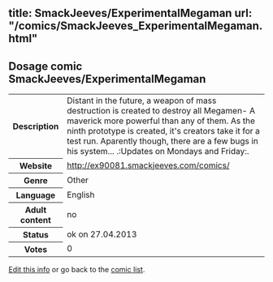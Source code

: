 title: SmackJeeves/ExperimentalMegaman
url: "/comics/SmackJeeves_ExperimentalMegaman.html"
---
Dosage comic SmackJeeves/ExperimentalMegaman
-----------------------------------------

<p id="msg"></p>
<script type="text/javascript">
if (window.location.search === '?edit_info_mail=sent_ok') {
  var elem = document.getElementById("msg");
  elem.innerHTML = 'Edited information sucessfully sent.';
  elem.className = 'ok';
}
</script>
<table class="comicinfo">
<tr>
<th>Description</th><td>Distant in the future, a weapon of mass destruction is created to destroy all Megamen- A maverick more powerful than any of them. As the ninth prototype is created, it's creators take it for a test run. Aparently though, there are a few bugs in his system... .:Updates on Mondays and Friday:.</td>
</tr>
<tr>
<th>Website</th><td><a href="http://ex90081.smackjeeves.com/comics/">http://ex90081.smackjeeves.com/comics/</a></td>
</tr>
<tr>
<th>Genre</th><td>Other</td>
</tr>
<tr>
<th>Language</th><td>English</td>
</tr>
<tr>
<th>Adult content</th><td>no</td>
</tr>
<tr>
<th>Status</th><td>ok on 27.04.2013</td>
</tr>
<tr>
<th>Votes</th><td>0</td>
</tr>
</table>

[Edit this info](SmackJeeves_ExperimentalMegaman_edit.html) or go back to the [comic list](../comic-index.html).
